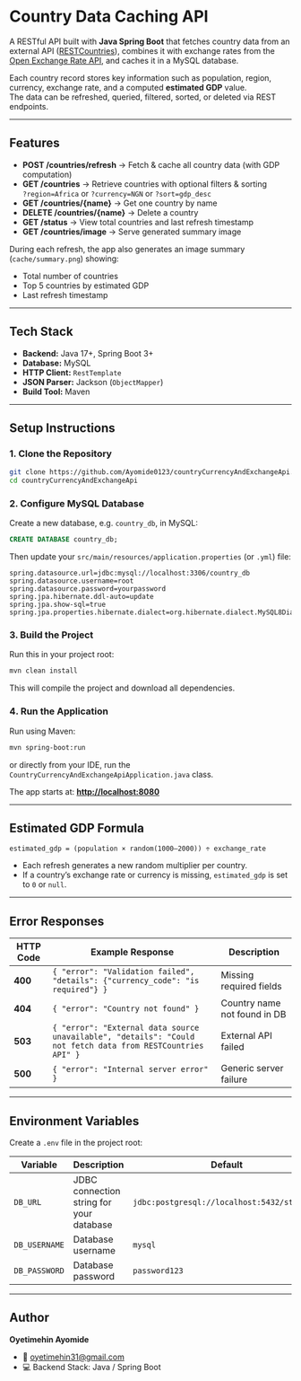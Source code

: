 # Country Data Caching API

A RESTful API built with **Java Spring Boot** that fetches country data from an external API ([RESTCountries](https://restcountries.com/v2/all?fields=name,capital,region,population,flag,currencies)), combines it with exchange rates from the [Open Exchange Rate API](https://open.er-api.com/v6/latest/USD), and caches it in a MySQL database.

Each country record stores key information such as population, region, currency, exchange rate, and a computed **estimated GDP** value.  
The data can be refreshed, queried, filtered, sorted, or deleted via REST endpoints.

---

## Features

- **POST /countries/refresh** → Fetch & cache all country data (with GDP computation)
- **GET /countries** → Retrieve countries with optional filters & sorting  
  `?region=Africa` or `?currency=NGN` or `?sort=gdp_desc`
- **GET /countries/{name}** → Get one country by name
- **DELETE /countries/{name}** → Delete a country
- **GET /status** → View total countries and last refresh timestamp
- **GET /countries/image** → Serve generated summary image

During each refresh, the app also generates an image summary (`cache/summary.png`) showing:
- Total number of countries  
- Top 5 countries by estimated GDP  
- Last refresh timestamp  

---

## Tech Stack

- **Backend:** Java 17+, Spring Boot 3+  
- **Database:** MySQL  
- **HTTP Client:** `RestTemplate`  
- **JSON Parser:** Jackson (`ObjectMapper`)  
- **Build Tool:** Maven  

---

## Setup Instructions

### 1️. Clone the Repository

```bash
git clone https://github.com/Ayomide0123/countryCurrencyAndExchangeApi.git
cd countryCurrencyAndExchangeApi
```

### 2️. Configure MySQL Database

Create a new database, e.g. `country_db`, in MySQL:

```sql
CREATE DATABASE country_db;
```

Then update your `src/main/resources/application.properties` (or `.yml`) file:

```properties
spring.datasource.url=jdbc:mysql://localhost:3306/country_db
spring.datasource.username=root
spring.datasource.password=yourpassword
spring.jpa.hibernate.ddl-auto=update
spring.jpa.show-sql=true
spring.jpa.properties.hibernate.dialect=org.hibernate.dialect.MySQL8Dialect
```

### 3. Build the Project

Run this in your project root:

```bash
mvn clean install
```

This will compile the project and download all dependencies.

### 4️. Run the Application

Run using Maven:

```bash
mvn spring-boot:run
```

or directly from your IDE, run the `CountryCurrencyAndExchangeApiApplication.java` class.

The app starts at: **[http://localhost:8080](http://localhost:8080)**

---

## Estimated GDP Formula

```
estimated_gdp = (population × random(1000–2000)) ÷ exchange_rate
```

- Each refresh generates a new random multiplier per country.
- If a country’s exchange rate or currency is missing, `estimated_gdp` is set to `0` or `null`.

---

## Error Responses

| HTTP Code | Example Response | Description |
|------------|------------------|--------------|
| **400** | `{ "error": "Validation failed", "details": {"currency_code": "is required"} }` | Missing required fields |
| **404** | `{ "error": "Country not found" }` | Country name not found in DB |
| **503** | `{ "error": "External data source unavailable", "details": "Could not fetch data from RESTCountries API" }` | External API failed |
| **500** | `{ "error": "Internal server error" }` | Generic server failure |

---

## Environment Variables

Create a `.env` file in the project root:

| Variable           | Description                            | Default                                     |
| ------------------ | -------------------------------------- |---------------------------------------------|
| `DB_URL`      | JDBC connection string for your database                    | `jdbc:postgresql://localhost:5432/stringdb` |
| `DB_USERNAME`          | Database username | `mysql`                                     |
| `DB_PASSWORD` | Database password   | `password123`                                    |

---

## Author

**Oyetimehin Ayomide**
* 📧 [oyetimehin31@gmail.com](mailto:oyetimehin31@gmail.com)
* 💻 Backend Stack: Java / Spring Boot
